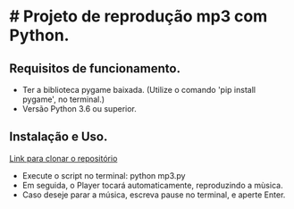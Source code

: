<h1> # Projeto de reprodução mp3 com Python.</h1>
<h2>Requisitos de funcionamento.</h2>

 <p><ul>
  <li>Ter a biblioteca pygame baixada. (Utilize o comando 'pip install pygame', no terminal.)</li>
  <li>Versão Python 3.6 ou superior.</li>
</ul></p>

<h2>Instalação e Uso.</h2>

<a href="URL_DO_REPOSITORIO" target="_blank">Link para clonar o repositório</a>

<ul>
<li>Execute o script no terminal:
 python mp3.py</li>
<li>Em seguida, o Player tocará automaticamente, reproduzindo a mùsica.</li>
 <li>Caso deseje parar a música, escreva pause no terminal, e aperte Enter.</li>
</ul>
